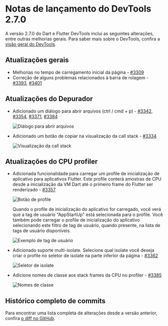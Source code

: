# Notas de lançamento do DevTools 2.7.0

A versão 2.7.0 do Dart e Flutter DevTools inclui as seguintes alterações, entre outras melhorias gerais. Para saber mais sobre o DevTools, confira a [visão geral do DevTools](/tools/devtools).

## Atualizações gerais

* Melhorias no tempo de carregamento inicial da página - [#3309](https://github.com/flutter/devtools/pull/3309)
* Correção de alguns problemas relacionados à barra de rolagem - [#3393](https://github.com/flutter/devtools/pull/3393), [#3401](https://github.com/flutter/devtools/pull/3401)

## Atualizações do Depurador

* Adicionado um diálogo para abrir arquivos (ctrl / cmd + p) - [#3342](https://github.com/flutter/devtools/pull/3342), [#3354](https://github.com/flutter/devtools/pull/3354), [#3371](https://github.com/flutter/devtools/pull/3371), [#3384](https://github.com/flutter/devtools/pull/3384)

  ![Diálogo para abrir arquivos](/tools/devtools/release-notes/images-2.7.0/image1.gif "Diálogo para abrir arquivos")

* Adicionado um botão de copiar na visualização da call stack - [#3334](https://github.com/flutter/devtools/pull/3334)

  ![Visualização da call stack](/tools/devtools/release-notes/images-2.7.0/image2.png "Visualização da call stack")

## Atualizações do CPU profiler

* Adicionada funcionalidade para carregar um profile de inicialização de aplicativo para aplicativos Flutter. Este profile conterá amostras de CPU desde a inicialização da VM Dart até o primeiro frame do Flutter ser renderizado - [#3357](https://github.com/flutter/devtools/pull/3357)

  ![Botão de profile](/tools/devtools/release-notes/images-2.7.0/image3.png "Botão de profile")

  Quando o profile de inicialização do aplicativo for carregado, você verá que a tag de usuário "AppStartUp" está selecionada para o profile. Você também pode carregar o profile de inicialização do aplicativo selecionando este filtro de tag de usuário, quando presente, na lista de tags de usuário disponíveis.

  ![Exemplo de tag de usuário](/tools/devtools/release-notes/images-2.7.0/image4.png "Exemplo de tag de usuário")

* Adicionado suporte multi-isolate. Selecione qual isolate você deseja criar o profile no seletor de isolate na parte inferior da página - [#3362](https://github.com/flutter/devtools/pull/3362)

  ![Seletor de isolate](/tools/devtools/release-notes/images-2.7.0/image5.png "Seletor de isolate")

* Adicione nomes de classe aos stack frames da CPU no profiler - [#3385](https://github.com/flutter/devtools/pull/3385)

  ![Nomes de classe](/tools/devtools/release-notes/images-2.7.0/image6.png "Nomes de classe")

## Histórico completo de commits

Para encontrar uma lista completa de alterações desde a versão anterior, confira [o diff no GitHub](https://github.com/flutter/devtools/compare/v2.6.0...v2.7.0).
